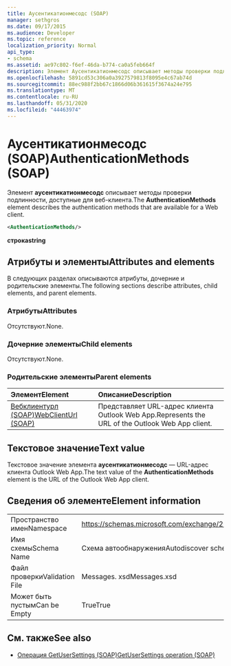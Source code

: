 ```yaml
---
title: Аусентикатионмесодс (SOAP)
manager: sethgros
ms.date: 09/17/2015
ms.audience: Developer
ms.topic: reference
localization_priority: Normal
api_type:
- schema
ms.assetid: ae97c802-f6ef-46da-b774-ca0a5feb664f
description: Элемент Аусентикатионмесодс описывает методы проверки подлинности, доступные для веб-клиента.
ms.openlocfilehash: 5891cd53c306a0a3927579813f8095e4c67ab74d
ms.sourcegitcommit: 88ec988f2bb67c1866d06b361615f3674a24e795
ms.translationtype: MT
ms.contentlocale: ru-RU
ms.lasthandoff: 05/31/2020
ms.locfileid: "44463974"
---
```

# <a name="authenticationmethods-soap"></a><span data-ttu-id="2d3b3-103">Аусентикатионмесодс (SOAP)</span><span class="sxs-lookup"><span data-stu-id="2d3b3-103">AuthenticationMethods (SOAP)</span></span>

<span data-ttu-id="2d3b3-104">Элемент **аусентикатионмесодс** описывает методы проверки подлинности, доступные для веб-клиента.</span><span class="sxs-lookup"><span data-stu-id="2d3b3-104">The **AuthenticationMethods** element describes the authentication methods that are available for a Web client.</span></span> 
  
```XML
<AuthenticationMethods/>
```

 <span data-ttu-id="2d3b3-105">**строка**</span><span class="sxs-lookup"><span data-stu-id="2d3b3-105">**string**</span></span>
## <a name="attributes-and-elements"></a><span data-ttu-id="2d3b3-106">Атрибуты и элементы</span><span class="sxs-lookup"><span data-stu-id="2d3b3-106">Attributes and elements</span></span>

<span data-ttu-id="2d3b3-107">В следующих разделах описываются атрибуты, дочерние и родительские элементы.</span><span class="sxs-lookup"><span data-stu-id="2d3b3-107">The following sections describe attributes, child elements, and parent elements.</span></span>
  
### <a name="attributes"></a><span data-ttu-id="2d3b3-108">Атрибуты</span><span class="sxs-lookup"><span data-stu-id="2d3b3-108">Attributes</span></span>

<span data-ttu-id="2d3b3-109">Отсутствуют.</span><span class="sxs-lookup"><span data-stu-id="2d3b3-109">None.</span></span>
  
### <a name="child-elements"></a><span data-ttu-id="2d3b3-110">Дочерние элементы</span><span class="sxs-lookup"><span data-stu-id="2d3b3-110">Child elements</span></span>

<span data-ttu-id="2d3b3-111">Отсутствуют.</span><span class="sxs-lookup"><span data-stu-id="2d3b3-111">None.</span></span>
  
### <a name="parent-elements"></a><span data-ttu-id="2d3b3-112">Родительские элементы</span><span class="sxs-lookup"><span data-stu-id="2d3b3-112">Parent elements</span></span>

|<span data-ttu-id="2d3b3-113">**Элемент**</span><span class="sxs-lookup"><span data-stu-id="2d3b3-113">**Element**</span></span>|<span data-ttu-id="2d3b3-114">**Описание**</span><span class="sxs-lookup"><span data-stu-id="2d3b3-114">**Description**</span></span>|
|:-----|:-----|
|[<span data-ttu-id="2d3b3-115">Вебклиентурл (SOAP)</span><span class="sxs-lookup"><span data-stu-id="2d3b3-115">WebClientUrl (SOAP)</span></span>](webclienturl-soap.md) <br/> |<span data-ttu-id="2d3b3-116">Представляет URL-адрес клиента Outlook Web App.</span><span class="sxs-lookup"><span data-stu-id="2d3b3-116">Represents the URL of the Outlook Web App client.</span></span>  <br/> |
   
## <a name="text-value"></a><span data-ttu-id="2d3b3-117">Текстовое значение</span><span class="sxs-lookup"><span data-stu-id="2d3b3-117">Text value</span></span>

<span data-ttu-id="2d3b3-118">Текстовое значение элемента **аусентикатионмесодс** — URL-адрес клиента Outlook Web App.</span><span class="sxs-lookup"><span data-stu-id="2d3b3-118">The text value of the **AuthenticationMethods** element is the URL of the Outlook Web App client.</span></span> 
  
## <a name="element-information"></a><span data-ttu-id="2d3b3-119">Сведения об элементе</span><span class="sxs-lookup"><span data-stu-id="2d3b3-119">Element information</span></span>

|||
|:-----|:-----|
|<span data-ttu-id="2d3b3-120">Пространство имен</span><span class="sxs-lookup"><span data-stu-id="2d3b3-120">Namespace</span></span>  <br/> |https://schemas.microsoft.com/exchange/2010/Autodiscover  <br/> |
|<span data-ttu-id="2d3b3-121">Имя схемы</span><span class="sxs-lookup"><span data-stu-id="2d3b3-121">Schema Name</span></span>  <br/> |<span data-ttu-id="2d3b3-122">Схема автообнаружения</span><span class="sxs-lookup"><span data-stu-id="2d3b3-122">Autodiscover schema</span></span>  <br/> |
|<span data-ttu-id="2d3b3-123">Файл проверки</span><span class="sxs-lookup"><span data-stu-id="2d3b3-123">Validation File</span></span>  <br/> |<span data-ttu-id="2d3b3-124">Messages. xsd</span><span class="sxs-lookup"><span data-stu-id="2d3b3-124">Messages.xsd</span></span>  <br/> |
|<span data-ttu-id="2d3b3-125">Может быть пустым</span><span class="sxs-lookup"><span data-stu-id="2d3b3-125">Can be Empty</span></span>  <br/> |<span data-ttu-id="2d3b3-126">True</span><span class="sxs-lookup"><span data-stu-id="2d3b3-126">True</span></span>  <br/> |
   
## <a name="see-also"></a><span data-ttu-id="2d3b3-127">См. также</span><span class="sxs-lookup"><span data-stu-id="2d3b3-127">See also</span></span>

- [<span data-ttu-id="2d3b3-128">Операция GetUserSettings (SOAP)</span><span class="sxs-lookup"><span data-stu-id="2d3b3-128">GetUserSettings operation (SOAP)</span></span>](getusersettings-operation-soap.md)


